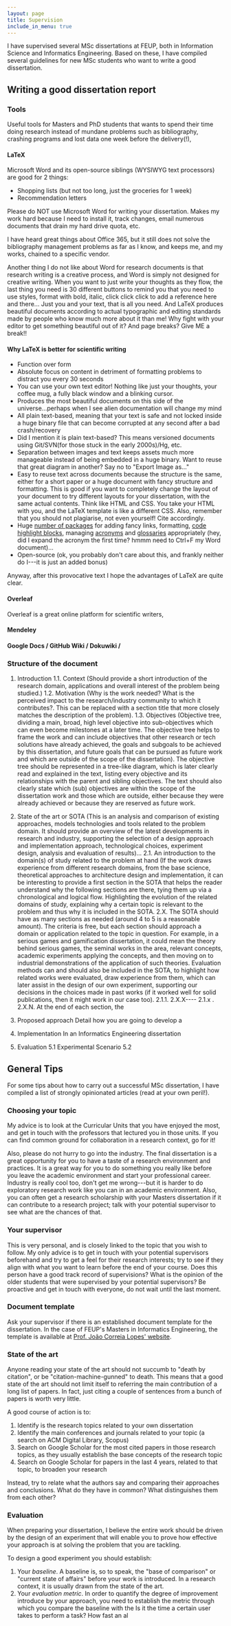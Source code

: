 ```yaml
---
layout: page
title: Supervision
include_in_menu: true
---
```


I have supervised several MSc dissertations at FEUP, both in Information Science and Informatics Engineering. Based on these, I have compiled several guidelines for new MSc students who want to write a good dissertation.

## Writing a good dissertation report

### Tools

Useful tools for Masters and PhD students that wants to spend their time doing research instead of mundane problems such as bibliography, crashing programs and lost data one week before the delivery(!),

#### LaTeX

Microsoft Word and its open-source siblings (WYSIWYG text processors) are good for 2 things:

  - Shopping lists (but not too long, just the groceries for 1 week)
  - Recommendation letters

Please do NOT use Microsoft Word for writing your dissertation. Makes my work hard because I need to install it, track changes, email numerous documents that drain my hard drive quota, etc.

I have heard great things about Office 365, but it still does not solve the bibliography management problems as far as I know, and keeps me, and my works, chained to a specific vendor.

Another thing I do not like about Word for research documents is that research writing is a creative process, and Word is simply not designed for creative writing. When you want to just write your thoughts as they flow, the last thing you need is 30 different buttons to remind you that you need to use styles, format with bold, italic, click click click to add a reference here and there... Just you and your text, that is all you need. And LaTeX produces beautiful documents according to actual typographic and editing standards made by people who know much more about it than me! Why fight with your editor to get something beautiful out of it? And page breaks? Give ME a break!!

#### Why LaTeX is better for scientific writing

  - Function over form
  - Absolute focus on content in detriment of formatting problems to distract you every 30 seconds
  - You can use your own text editor! Nothing like just your thoughts, your coffee mug, a fully black window and a blinking cursor.
  - Produces the most beautiful documents on this side of the universe...perhaps when I see alien documentation will change my mind
  - All plain text-based, meaning that your text is safe and not locked inside a huge binary file that can become corrupted at any second after a bad crash/recovery
  - Did I mention it is plain text-based? This means versioned documents using Git/SVN(for those stuck in the early 2000s)/Hg, etc.
  - Separation between images and text keeps assets much more manageable instead of being embedded in a huge binary. Want to reuse that great diagram in another? Say no to "Export Image as..."
  - Easy to reuse text across documents because the structure is the same, either for a short paper or a huge document with fancy structure and formatting. This is good if you want to completely change the layout of your document to try different layouts for your dissertation, with the same actual contents. Think like HTML and CSS. You take your HTML with you, and the LaTeX template is like a different CSS. Also, remember that you should not plagiarise, not even yourself! Cite accordingly.
  - Huge [number of packages](https://ctan.org) for adding fancy links, formatting, [code highlight blocks](https://ctan.org/pkg/listings), managing [acronyms](https://ctan.org/pkg/acronym) and [glossaries](https://ctan.org/pkg/glossary) appropriately (hey, did I expand the acronym the first time? hmmm need to Ctrl+F my Word document)...
  - Open-source (ok, you probably don't care about this, and frankly neither do I---it is just an added bonus)

Anyway, after this provocative text I hope the advantages of LaTeX are quite clear.

#### Overleaf

Overleaf is a great online platform for scientific writers,

#### Mendeley


#### Google Docs / GitHub Wiki / Dokuwiki /


### Structure of the document

1. Introduction
  1.1.  Context
    (Should provide a short introduction of the research domain, applications and overall interest of the problem being studied.)
  1.2.  Motivation
    (Why is the work needed? What is the perceived impact to the research/industry community to which it contributes?. This can be replaced with a section title that more closely matches the description of the problem).
  1.3.  Objectives
    (Objective tree, dividing a main, broad, high level objective into sub-objectives which can even become milestones at a later time. The objective tree helps to frame the work and can include objectives that other research or tech solutions have already achieved, the goals and subgoals to be achieved by this dissertation, and future goals that can be pursued as future work and which are outside of the scope of the dissertation). The objective tree should be represented in a tree-like diagram, which is later clearly read and explained in the text, listing every objective and its relationships with the parent and sibling objectives. The text should also clearly state which (sub) objectives are within the scope of the dissertation work and those which are outside, either because they were already achieved or because they are reserved as future work.

2. State of the art or SOTA (This is an analysis and comparison of existing approaches, models technologies and tools related to the problem domain. It should provide an overview of the latest developments in research and industry, supporting the selection of a design approach and implementation approach, technological choices, experiment design, analysis and evaluation of results)...
  2.1. An introduction to the domain(s) of study related to the problem at hand (If the work draws experience from different research domains, from the base science, theoretical approaches to architecture design and implementation, it can be interesting to provide a first section in the SOTA that helps the reader understand why the following sections are there, tying them up via a chronological and logical flow. Highlighting the evolution of the related domains of study, explaining why a certain topic is relevant to the problem and thus why it is included in the SOTA.
  2.X.  The SOTA should have as many sections as needed (around 4 to 5 is a reasonable amount). The criteria is free, but each section should approach a domain or application related to the topic in question. For example, in a serious games and gamification dissertation, it could mean the theory behind serious games, the seminal works in the area, relevant concepts, academic experiments applying the concepts, and then moving on to industrial demonstrations of the application of such theories. Evaluation methods can and should also be included in the SOTA, to highlight how related works were evaluated, draw experience from them, which can later assist in the design of our own experiment, supporting our decisions in the choices made in past works (if it worked well for solid publications, then it might work in our case too).
  2.1.1.
  2.X.X---- 2.1.x .
  2.X.N. At the end of each section, the

3. Proposed approach
  Detail how you are going to develop a

4. Implementation
  In an Informatics Engineering dissertation

5. Evaluation
  5.1 Experimental Scenario
  5.2


## General Tips

For some tips about how to carry out a successful MSc dissertation, I have compiled a list of strongly opinionated articles (read at your own peril!).

### Choosing your topic

My advice is to look at the Curricular Units that you have enjoyed the most, and get in touch with the professors that lectured you in those units. If you can find common ground for collaboration in a research context, go for it!

Also, please do not hurry to go into the industry. The final dissertation is a great opportunity for you to have a taste of a research environment and practices. It is a great way for you to do something you really like before you leave the academic environment and start your professional career. Industry is really cool too, don't get me wrong---but it is harder to do exploratory research work like you can in an academic environment. Also, you can often get a research scholarship with your Masters dissertation if it can contribute to a research project; talk with your potential supervisor to see what are the chances of that.

### Your supervisor

This is very personal, and is closely linked to the topic that you wish to follow. My only advice is to get in touch with your potential supervisors beforehand and try to get a feel for their research interests; try to see if they align with what you want to learn before the end of your course. Does this person have a good track record of supervisions? What is the opinion of the older students that were supervised by your potential supervisors? Be proactive and get in touch with everyone, do not wait until the last moment.

### Document template

Ask your supervisor if there is an established document template for the dissertation. In the case of FEUP's Masters in Informatics Engineering, the template is available at [Prof. João Correia Lopes' website](https://web.fe.up.pt/~jlopes/doku.php/teach/feupteses).

### State of the art

Anyone reading your state of the art should not succumb to "death by citation", or be "citation-machine-gunned" to death. This means that a good state of the art should not limit itself to referring the main contribution of a long list of papers. In fact, just citing a couple of sentences from a bunch of papers is worth very little.

A good course of action is to:

  1.  Identify is the research topics related to your own dissertation
  2.  Identify the main conferences and journals related to your topic (a search on ACM Digital Library, Scopus)
  4.  Search on Google Scholar for the most cited papers in those research topics, as they usually establish the base concepts of the research topic
  3.  Search on Google Scholar for papers in the last 4 years, related to that topic, to broaden your research


 Instead, try to relate what the authors say and comparing their approaches and conclusions. What do they have in common? What distinguishes them from each other?


### Evaluation

When preparing your dissertation, I believe the entire work should be driven by the design of an experiment that will enable you to prove how effective your approach is at solving the problem that you are tackling.

To design a good experiment you should establish:

1. Your *baseline*. A baseline is, so to speak, the "base of comparison" or "current state of affairs" before your work is introduced. In a research context, it is usually drawn from the state of the art.
2. Your *evaluation metric*. In order to quantify the degree of improvement introduce by your approach, you need to establish the metric through which you compare the baseline with the Is it the time a certain user takes to perform a task? How fast an al
